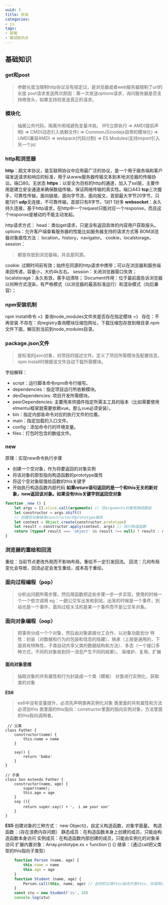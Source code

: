 ```yaml
---
uuid: 5
title: 杂谈
categories:
- js
tags:
- 前端
- 面试知识点
---
```

## 基础知识

### get和post
>参数长度当限制http协议没有规定过，是浏览器或者web服务器限制了url的长度
> post请求发送两次原因：第一次发送options请求，询问服务器是否支持修改头，如果支持则发送真正的请求。

### 模块化
>抽离公共代码，隔离作用域避免变量冲突。
> IIFE立即执行 => AMD(提前声明) => CMD(动态引入依赖文件) => CommonJS(nodejs自带的模块化) => UMD(兼容AMD) => webpack(代码分割) => ES Modules(支持import引入另一个js)

### http和浏览器

**http**：超文本协议，是互联网协议中应用最广泛的协议，是一个用于服务端和客户端发送请求和响应的标准，用于从www服务器传输文本到本地浏览器的传输协议。端口80。无状态
**https**：以安全为目标的http的通道，加入了ssl层，主要作用是建立安全通道来确保数组传输，保证网络传输的真实性。端口443
**tcp**三次握手，可靠性传输，面向链接，面向字节流，面向报文，首部最大字节20字节，只能1对1
**udp**无连接，不可靠传输，首部只有8字节，1对1 1对多
**websocket**：永久持久连接，基于http请求，在http中一个request只能对应一个response，而且这个response是被动的不能主动发起。

http请求方式：
head：类似get请求，只是没有返回具体的内容用户获取报头。
options：允许客户端查看服务器的性能比如服务器支持的请求方式等
BOM浏览器对象属性方法：
location，history，navigator。
cookie，localstorage，session：

> 都是存放到浏览器端，并且是同源。

cookie: 过期时间前有效；始终在同源的http请求中携带；可以在浏览器和服务端来回传递，容量小，大约4k左右。
session：关闭浏览器窗口失效；
localstorage：永久有效，需手动清除；
Document作用：位于最前面告诉浏览器以何种方式渲染，有严格模式（以浏览器的最高标准运行）和混杂模式（向后兼容）；

### npm安装机制
npm install命令 =》查询node_modules文件夹是否存在指定模块 =》
存在：不再安装
不存在：向registry查询模块压缩包网址，下载压缩包存放到根目录.npm文件下面，解压到当前到node_modules目录。
### package.json文件

> 是标准的json对象，对项目的描述文件。定义了项目所需模块及配置信息，npm install时根据该文件自动下载所需模块。

字段解释：

* script：运行脚本命令npm命令行缩写。
* dependencies：指定项目运行所依赖模块。
* devDependencies: 项目开发所需模块。
* peerDependencies: 主要用来供插件指定所需主工具的版本（比如需要使用elmentui框架就需要依赖vue，那么vue必须安装）。
* bin：指定内部各命令对应的执行文件的位置。
* main：指定加载的入口文件。
* config：添加命令行的环境变量。
* files：打包时包含的数组文件。

### new

原理：实现new命令执行步骤

* 创建一个空对象，作为将要返回的对象实例
* 将该对象的原型指向构造函数的prototype属性
* 将这个空对象赋值给函数的this关键字
* 开始执行构造函数内部代码
**如果return语句返回的是一个和this无关的新对象，new返回该对象。如果没有this关键字则返回空对象**
```js
function _new () {
    let args = [].slice.call(arguments) // 将arguments对象转换成数组
    let constructor = args.shift()
    // 创建空对象继承constructor的prototype属性
    let context = Object.create(constructor.prototype)
    let result = constructor.apply(context, args) // 执行构造函数
    return (typeof result === 'object' && result !== null) ? result : context // 如果返回结果是对象，就直接返回，否则返回 context对象
}
```
### 浏览器的重绘和回流
重绘：当前节点更改外观而不影响布局，重绘不一定引发回流。
回流：几何布局变化会导致，回流必定会发生重绘，成本高于重绘。

### 面向过程编程（pop）
> 分析出问题所需步骤，然后用函数把这些步骤一步一步实现，使用的时候一个一个依次调用
> eg：一趟公交车出发和到站，出发的时候是一个事件，到站也是一个事件，面向过程关注的是某一个事件而不是公交车对象。


### 面向对象编程（oop）
> 把事务分成一个个对象，然后由对象直接分工合作，以对象功能划分
> 特性：封装（对数据和行为的包装和信息的隐藏）、继承（上层是通用的，下层具有特殊性，子类自动共享父类的数据结构和方法）、多态（一个接口多种方式，不同的对象收到同一消息产生不同的结果）。
> 易维护、复用、扩展

#### 面向对象思维
> 抽取对象的共有属性和行为封装成一个类（模板）
> 对类进行实例化，获取类的对象

**ES6**
> es6中没有变量提升，必须先声明类再实例化对象
> 类里面的共有属性和方法必须加this
> 类里面的this指向：constructor里面的指向实例对象，方法里面的this指向调用者。
```ecmascript 6
 // 父类
class Father {
    constructor(name) {
        this.name = name
    }

    say() {
        return 'baba'
    }
}

// 子类
class Son extends Father {
    constructor(name, age) {
        super(name);
        this.age = age
    }
    say (){
        return super.say() + '， i am your son'
    }
}
```
**ES5**
创建对象的三种方式： new Object()，自定义构造函数，对象字面量。
构造函数：（存在浪费内存问题）
    静态成员：在构造函数本身上创建的成员，只能由构造函数本身访问
    实例成员：在构造函数内部创建的成员，只能由实例化的对象来访问
    扩展内置对象：Array.prototype.xx = function () {}
    继承：（通过call把父类型的this指向子类型）
```js
    function Person (name, age) {
        this.name = name
        this.age = age
    }
    function Student (name, age) {
        Person.call(this, name, age) // 此时的父类this指向子类this，并调用该函数
    }
    const stu = new Student('zs', 18)
    console.log(stu)
```





